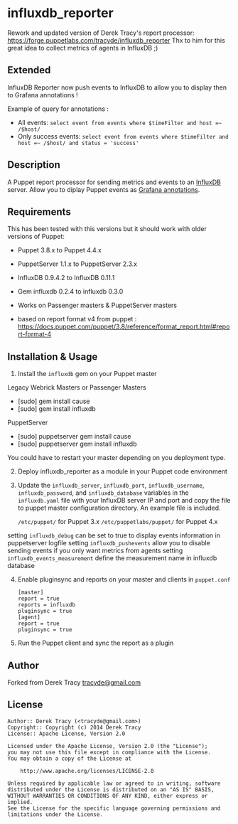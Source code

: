 influxdb_reporter
==============

Rework and updated version of Derek Tracy's report processor: https://forge.puppetlabs.com/tracyde/influxdb_reporter
Thx to him for this great idea to collect metrics of agents in InfluxDB ;)

Extended
--------
InfluxDB Reporter now push events to InfluxDB to allow you to display then to Grafana annotations !

Example of query for annotations :
* All events: `select event from events where $timeFilter and host =~ /$host/`
* Only success events: `select event from events where $timeFilter and host =~ /$host/ and status = 'success'`

Description
-----------

A Puppet report processor for sending metrics and events to an [InfluxDB](http://influxdb.com/) server.
Allow you to diplay Puppet events as [Grafana annotations](http://docs.grafana.org/reference/annotations).

Requirements
------------

This has been tested with this versions but it should work with older versions of Puppet:

* Puppet 3.8.x to Puppet 4.4.x
* PuppetServer 1.1.x to PuppetServer 2.3.x
* InfluxDB 0.9.4.2 to InfluxDB 0.11.1
* Gem influxdb 0.2.4 to influxdb 0.3.0

* Works on Passenger masters & PuppetServer masters

* based on report format v4 from puppet : https://docs.puppet.com/puppet/3.8/reference/format_report.html#report-format-4

Installation & Usage
--------------------

1.  Install the `influxdb` gem on your Puppet master

Legacy Webrick Masters or Passenger Masters
* [sudo] gem install cause
* [sudo] gem install influxdb

PuppetServer
* [sudo] puppetserver gem install cause
* [sudo] puppetserver gem install influxdb

You could have to restart your master depending on you deployment type.

2.  Deploy influxdb_reporter as a module in your Puppet code environment

3.  Update the `influxdb_server`, `influxdb_port`, `influxdb_username`, `influxdb_password`, 
    and `influxdb_database` variables in the `influxdb.yaml` file with your InfluxDB server 
    IP and port and copy the file to puppet master configuration directory. An example file is included.

    `/etc/puppet/` for Puppet 3.x
    `/etc/puppetlabs/puppet/` for Puppet 4.x

   setting `influxdb_debug` can be set to true to display events information in puppetserver logfile
   setting `influxdb_pushevents` allow you to disable sending events if you only want metrics from agents
   setting `influxdb_events_measurement` define the measurement name in influxdb database

4.  Enable pluginsync and reports on your master and clients in `puppet.conf`

        [master]
        report = true
        reports = influxdb
        pluginsync = true
        [agent]
        report = true
        pluginsync = true

5.  Run the Puppet client and sync the report as a plugin

Author
------

Forked from Derek Tracy <tracyde@gmail.com>

License
-------

    Author:: Derek Tracy (<tracyde@gmail.com>)
    Copyright:: Copyright (c) 2014 Derek Tracy
    License:: Apache License, Version 2.0

    Licensed under the Apache License, Version 2.0 (the "License");
    you may not use this file except in compliance with the License.
    You may obtain a copy of the License at

        http://www.apache.org/licenses/LICENSE-2.0

    Unless required by applicable law or agreed to in writing, software
    distributed under the License is distributed on an "AS IS" BASIS,
    WITHOUT WARRANTIES OR CONDITIONS OF ANY KIND, either express or implied.
    See the License for the specific language governing permissions and
    limitations under the License.

